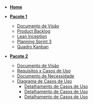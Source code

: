 * [**Home**](README.md)

* [**Pacote 1**](#)
    - [Documento de Visão](/Documentos/Pacote-1/Documento-de-Visão.md)
    - [Product Backlog](/Documentos/Pacote-1/Product-Backlog.md)
    - [Lean Inception]()
    - [Planning Sprint 3](/Documentos/Pacote-1/Sprints/Sprint-3/planning-sprint-3.md)
    - [Quadro Kanban](Documentos/Pacote-1/Quadro-kanban.md)
        
* [**Pacote 2**](#)
    - [Documento de Visão](/Documentos/Pacote-2/Documento-de-Visão.md)
    - [Requisitos x Casos de Uso](/Documentos/Pacote-2/RequisitosXcaso_de_uso.md)
    - [Documento de Necessidade](/Documentos/Pacote-2/Documento-necessidade.md)
    - [Diagrama de Casos de Uso](/Documentos/Pacote-2/Use-case.md)
        - [Detalhamento de Casos de Uso](/Documentos/Pacote-2/Especificacao-caso-de-uso1.md)
        - [Detalhamento de Casos de Uso](/Documentos/Pacote-2/Especificacao-caso-de-uso2.md)
        - [Detalhamento de Casos de Uso](/Documentos/Pacote-2/Especificacao-caso-de-uso3.md)
    <!-- - [Fluxo de Eventos](/Documentos/Pacote-2/Fluxo-de-eventos.md) -->
